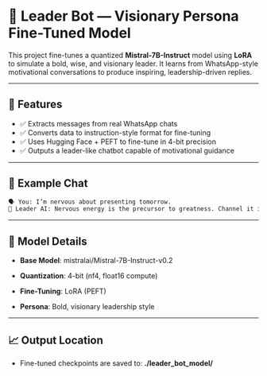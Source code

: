 # 🧠 Leader Bot — Visionary Persona Fine-Tuned Model

This project fine-tunes a quantized **Mistral-7B-Instruct** model using **LoRA** to simulate a bold, wise, and visionary leader. It learns from WhatsApp-style motivational conversations to produce inspiring, leadership-driven replies.

---

## 🚀 Features

- ✅ Extracts messages from real WhatsApp chats
- ✅ Converts data to instruction-style format for fine-tuning
- ✅ Uses Hugging Face + PEFT to fine-tune in 4-bit precision
- ✅ Outputs a leader-like chatbot capable of motivational guidance

---

## 🧪 Example Chat

```txt
🗣️ You: I’m nervous about presenting tomorrow.
🤖 Leader AI: Nervous energy is the precursor to greatness. Channel it into your presentation.
```

---

## 🧠 Model Details

- **Base Model**: mistralai/Mistral-7B-Instruct-v0.2

- **Quantization**: 4-bit (nf4, float16 compute)

- **Fine-Tuning**: LoRA (PEFT)

- **Persona**: Bold, visionary leadership style

---

## 📈 Output Location

- Fine-tuned checkpoints are saved to:  **./leader_bot_model/**
